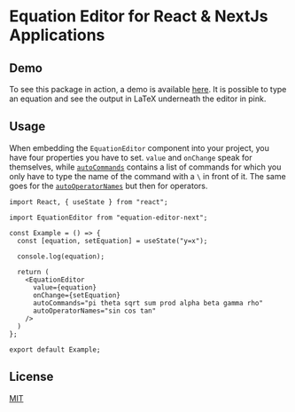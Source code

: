 

# Equation Editor for React & NextJs Applications


## Demo

To see this package in action, a demo is available
[here](https://flw0.github.io/equation-editor-react/). It is possible to type
an equation and see the output in LaTeX underneath the editor in pink.

## Usage

When embedding the `EquationEditor` component into your project, you have four properties you have
to set. `value` and `onChange` speak for themselves, while [`autoCommands`](http://docs.mathquill.com/en/latest/Config/#autocommands) contains a list of commands
for which you only have to type the name of the command with a `\` in front of it. The same goes for
the [`autoOperatorNames`](http://docs.mathquill.com/en/latest/Config/#autooperatornames) but then for operators.

```tsx
import React, { useState } from "react";

import EquationEditor from "equation-editor-next";

const Example = () => {
  const [equation, setEquation] = useState("y=x");

  console.log(equation);

  return (
    <EquationEditor
      value={equation}
      onChange={setEquation}
      autoCommands="pi theta sqrt sum prod alpha beta gamma rho"
      autoOperatorNames="sin cos tan"
    />
  )
};

export default Example;

```

<!-- ## Size

Please see [BundlePhobia](https://bundlephobia.com/result?p=equation-editor-react). -->

## License

[MIT](./LICENSE)